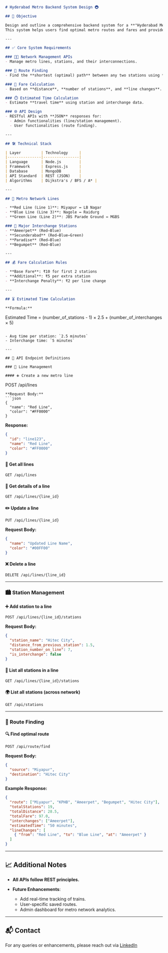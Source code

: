 ```markdown
# Hyderabad Metro Backend System Design 🚇

## 📌 Objective

Design and outline a comprehensive backend system for a **"Hyderabad Metro Route Finder"** application.  
This system helps users find optimal metro routes and fares and provides administrators with tools to manage metro network data.

---

## ✅ Core System Requirements

### 👨‍💼 Network Management APIs
- Manage metro lines, stations, and their interconnections.

### 🚉 Route Finding
- Find the **shortest (optimal) path** between any two stations using **graph traversal algorithms**.

### 💸 Fare Calculation
- Based on **distance**, **number of stations**, and **line changes**.

### ⏱️ Estimated Time Calculation
- Estimate **travel time** using station and interchange data.

### 🌐 API Design
- RESTful APIs with **JSON** responses for:
  - Admin functionalities (line/station management).
  - User functionalities (route finding).

---

## 🛠️ Technical Stack

| Layer         | Technology     |
|---------------|----------------|
| Language      | Node.js        |
| Framework     | Express.js     |
| Database      | MongoDB        |
| API Standard  | REST (JSON)    |
| Algorithms    | Dijkstra's / BFS / A* |

---

## 🚦 Metro Network Lines

- **Red Line (Line 1)**: Miyapur ↔ LB Nagar  
- **Blue Line (Line 3)**: Nagole ↔ Raidurg  
- **Green Line (Line 2)**: JBS Parade Ground ↔ MGBS  

### 🔄 Major Interchange Stations
- **Ameerpet** (Red–Blue)  
- **Secunderabad** (Red–Blue–Green)  
- **Paradise** (Red–Blue)  
- **Begumpet** (Red–Blue)

---

## 💰 Fare Calculation Rules

- **Base Fare**: ₹10 for first 2 stations  
- **Additional**: ₹5 per extra station  
- **Interchange Penalty**: ₹2 per line change  

---

## ⏳ Estimated Time Calculation

**Formula:**
```

Estimated Time = (number\_of\_stations - 1) × 2.5 + (number\_of\_interchanges × 5)

```

- Avg time per station: `2.5 minutes`  
- Interchange time: `5 minutes`  

---

## 📡 API Endpoint Definitions

### 🧩 Line Management

#### ➕ Create a new metro line
```

POST /api/lines

````
**Request Body:**
```json
{
  "name": "Red Line",
  "color": "#FF0000"
}
````

**Response:**

```json
{
  "id": "line123",
  "name": "Red Line",
  "color": "#FF0000"
}
```

#### 📄 Get all lines

```
GET /api/lines
```

#### 📌 Get details of a line

```
GET /api/lines/{line_id}
```

#### ✏️ Update a line

```
PUT /api/lines/{line_id}
```

**Request Body:**

```json
{
  "name": "Updated Line Name",
  "color": "#00FF00"
}
```

#### ❌ Delete a line

```
DELETE /api/lines/{line_id}
```

---

### 🏙️ Station Management

#### ➕ Add station to a line

```
POST /api/lines/{line_id}/stations
```

**Request Body:**

```json
{
  "station_name": "Hitec City",
  "distance_from_previous_station": 1.5,
  "station_number_on_line": 7,
  "is_interchange": false
}
```

#### 📄 List all stations in a line

```
GET /api/lines/{line_id}/stations
```

#### 🌍 List all stations (across network)

```
GET /api/stations
```

---

### 🚀 Route Finding

#### 🔍 Find optimal route

```
POST /api/route/find
```

**Request Body:**

```json
{
  "source": "Miyapur",
  "destination": "Hitec City"
}
```

**Example Response:**

```json
{
  "route": ["Miyapur", "KPHB", "Ameerpet", "Begumpet", "Hitec City"],
  "totalStations": 19,
  "totalDistance": 28.5,
  "totalFare": 97.0,
  "interchanges": ["Ameerpet"],
  "estimatedTime": "50 minutes",
  "lineChanges": [
    { "from": "Red Line", "to": "Blue Line", "at": "Ameerpet" }
  ]
}
```

---

## 📈 Additional Notes

* **All APIs follow REST principles.**
* **Future Enhancements**:

  * Add real-time tracking of trains.
  * User-specific saved routes.
  * Admin dashboard for metro network analytics.

---

## 📬 Contact

For any queries or enhancements, please reach out via [LinkedIn](https://www.linkedin.com/in/saichandanyadav/)

